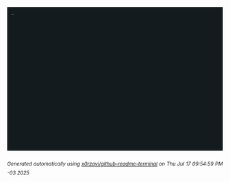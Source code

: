 <div align="justify">
<picture>
    <source media="(prefers-color-scheme: dark)" srcset="./output.gif">
    <source media="(prefers-color-scheme: light)" srcset="./output.gif">
    <img alt="GIFOS" src="output.gif">
</picture>

<sub><i>Generated automatically using [x0rzavi/github-readme-terminal](https://github.com/x0rzavi/github-readme-terminal) on Thu Jul 17 09:54:59 PM -03 2025</i></sub>

<!-- <details>
<summary>More details</summary>

</details> -->
</div>

<!-- Image deletion URL: NONE -->